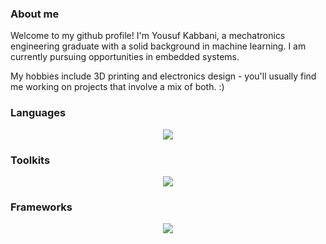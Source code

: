 ### About me

Welcome to my github profile! I'm Yousuf Kabbani, a mechatronics engineering graduate with a solid background in machine learning. I am currently pursuing opportunities in embedded systems.

My hobbies include 3D printing and electronics design - you'll usually find me working on projects that involve a mix of both. :)

### Languages

<p align="center">
  <a href="https://skillicons.dev">
    <img src="https://skillicons.dev/icons?i=c,cpp,cs,py,html,css,latex,bash" />
  </a>
</p>

### Toolkits

<p align="center">
  <a href="https://skillicons.dev">
    <img src="https://skillicons.dev/icons?i=arduino,raspberrypi,linux,github,gitlab,visualstudio,vscode" />
  </a>
</p>

### Frameworks

<p align="center">
  <a href="https://skillicons.dev">
    <img src="https://skillicons.dev/icons?i=tensorflow,pytorch,matlab,docker" />
  </a>
</p>

